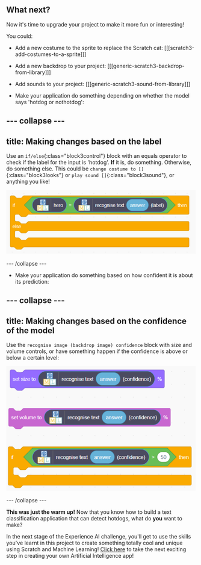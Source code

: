 ## What next?

Now it's time to upgrade your project to make it more fun or interesting!

You could:
+ Add a new costume to the sprite to replace the Scratch cat:
[[[scratch3-add-costumes-to-a-sprite]]] 

+ Add a new backdrop to your project:
[[[generic-scratch3-backdrop-from-library]]]

+ Add sounds to your project:
[[[generic-scratch3-sound-from-library]]]

+ Make your application do something depending on whether the model says 'hotdog or nothotdog':

--- collapse ---
---
title: Making changes based on the label
---

Use an `if/else`{:class="block3control"} block with an equals operator to check if the label for the input is 'hotdog'. **If** it is, do something. Otherwise, do something else. This could be `change costume to []`{:class="block3looks"} or `play sound []`{:class="block3sound"}, or anything you like!

![Image showing a yellow if/else block with a green equals operator block inside it. Inside that is a block which determines which label the model has selected based on input.](images/label_if.png)

--- /collapse ---

+ Make your application do something based on how confident it is about its prediction:

--- collapse ---
---
title: Making changes based on the confidence of the model
---

Use the `recognise image (backdrop image) confidence` block with size and volume controls, or have something happen if the confidence is above or below a certain level:

![A list of blocks. A set volume block, a set size block and an if block, all have a block which determines the confidence of the model inserted into their variable ports.](images/confidence_if.png)

--- /collapse ---

**This was just the warm up!** Now that you know how to build a text classification application that can detect hotdogs, what do **you** want to make? 

In the next stage of the Experience AI challenge, you'll get to use the skills you've learnt in this project to create something totally cool and unique using Scratch and Machine Learning! [Click here](https://projects.raspberrypi.org/en/projects/xai-challenge-submit/) to take the next exciting step in creating your own Artificial Intelligence app!